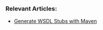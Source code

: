 ### Relevant Articles:

- [Generate WSDL Stubs with Maven](https://www.baeldung.com/maven-wsdl-stubs)